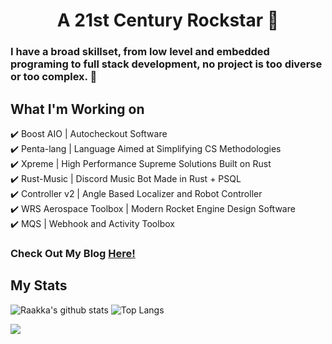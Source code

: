 <h1 align="center">A 21st Century Rockstar 🎸</h1>

### I have a broad skillset, from low level and embedded programing to full stack development, no project is too diverse or too complex. 🚀

## What I'm Working on
✔️ Boost AIO | Autocheckout Software\
✔️ Penta-lang | Language Aimed at Simplifying CS Methodologies\
✔️ Xpreme | High Performance Supreme Solutions Built on Rust\
✔️ Rust-Music | Discord Music Bot Made in Rust + PSQL\
✔️ Controller v2 | Angle Based Localizer and Robot Controller\
✔️ WRS Aerospace Toolbox | Modern Rocket Engine Design Software\
✔️ MQS | Webhook and Activity Toolbox
<h3>Check Out My Blog <a href=https://xvi.cool/blog>Here!</a></h2>

## My Stats

![Raakka's github stats](https://github-readme-stats.vercel.app/api?username=Raakka&show_icons=true&theme=highcontrast&include_all_commits=true&hide=issues)
![Top Langs](https://github-readme-stats.vercel.app/api/top-langs/?username=Raakka&layout=compact&theme=highcontrast&langs_count=6)

<a align="center" href="https://hits.seeyoufarm.com"><img align="center" src="https://hits.seeyoufarm.com/api/count/incr/badge.svg?url=https%3A%2F%2Fgithub.com%2Fraakka&count_bg=%23FF00CA&title_bg=%23555555&icon=&icon_color=%23E7E7E7&title=hits&edge_flat=false"/></a>
